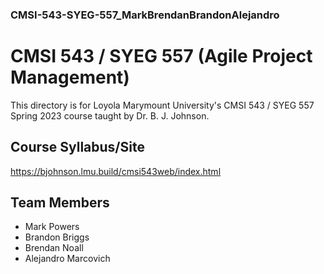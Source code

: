 ### CMSI-543-SYEG-557_MarkBrendanBrandonAlejandro

# CMSI 543 / SYEG 557 (Agile Project Management)
This directory is for Loyola Marymount University's CMSI 543 / SYEG 557 Spring 2023 course taught by Dr. B. J. Johnson.

## Course Syllabus/Site
https://bjohnson.lmu.build/cmsi543web/index.html

## Team Members
- Mark Powers
- Brandon Briggs
- Brendan Noall
- Alejandro Marcovich
